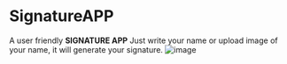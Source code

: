 # SignatureAPP
A user friendly **SIGNATURE APP** 
Just write your name or upload image of your name, it will generate your signature.
![image](https://github.com/SahilRo/SignatureAPP/assets/91819548/54105808-c7da-444a-b451-78709f0a2783)

